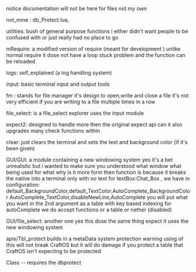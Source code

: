notice documentation will not be here for files not my own

not_mine : db_Protect.lua,

utilities: bush of general purpose functions 
    i either didn't want people to be confused with or just really had no place to go

mRequire: a modified version of require (meant for development ) 
    unlike normal require it dose not have a loop stuck problem and the function can be reloaded

logs: self_explained (a log handling system)

input: basic terminal input and output tools


fm : stands for file manager it's design to open,write and close a file it's not very efficient if you are writing to a file multiple times in a row

file_select: is a file_select explorer uses the input module

expect2: designed to handle more then the original expect api can it also upgrades many check functions within

clear: just clears the terminal and sets the text and background color (if it's been given)

GUI/GUI: a module containing a new windowing system yes it's a bet unrealistic but i wanted to make sure you understood what window what being used for what
why is it more form then function is because it breaks the native into a terminal only with no text 
        for textBox:Chat_Box , we have in configuration: default_BackgroundColor,default_TextColor,AutoComplete_BackgroundColor
        AutoComplete_TextColor,disableNewLine,AutoComplete
        you will put what you want in the 2nd argument as a table with key based indexing 
        for autoComplete we do accept functions or a table or nether (disabled) 



GUI/file_select: another one yes this dose the same thing expect it uses the new windowing system

apis/Tbl_protect builds in a metaData system protection 
    warning using of this will not break CraftOS but it will do damage if you protect a table that CraftOS isn't expecting to be protected

Class -- requires the dbprotect 